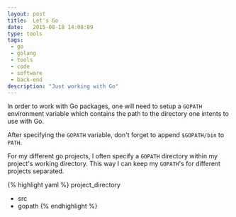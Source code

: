 ```yaml
---
layout: post
title:  Let's Go
date:   2015-08-18 14:08:89
type: tools
tags:
 - go
 - golang
 - tools
 - code
 - software
 - back-end
description: "Just working with Go"
---
```

In order to work with Go packages, one will need to setup a `GOPATH` 
environment variable which contains the path to the directory one intents to 
use with Go.

After specifying the `GOPATH` variable, don't forget to append `$GOPATH/bin`
to `PATH`.

For my different go projects, I often specify a `GOPATH` directory within my 
project's working directory. This way I can keep my `GOPATH`'s for different
projects separated.

{% highlight yaml %}
project_directory
 - src
 - gopath
{% endhighlight %}

[gopath]: http://golang.org/cmd/go/#hdr-GOPATH_environment_variable
